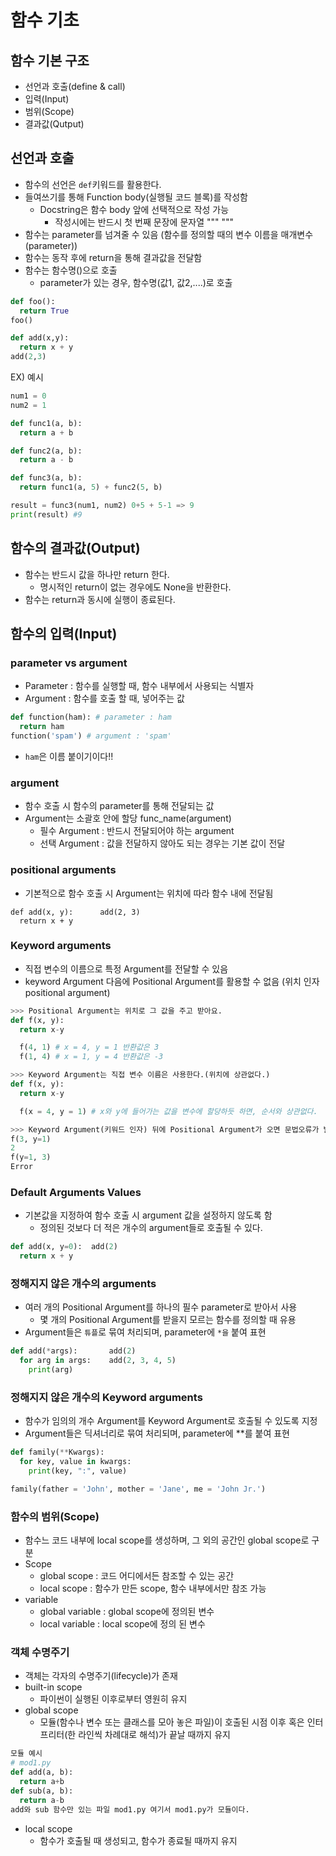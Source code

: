 # 함수 기초

## 함수 기본 구조
- 선언과 호출(define & call)
- 입력(Input)
- 범위(Scope)
- 결과값(Qutput)

## 선언과 호출
- 함수의 선언은 `def`키워드를 활용한다.
- 들여쓰기를 통해 Function body(실행될 코드 블록)를 작성함
  - Docstring은 함수 body 앞에 선택적으로 작성 가능
    - 작성시에는 반드시 첫 번째 문장에 문자열 """ """
- 함수는 parameter를 넘겨줄 수 있음 (함수를 정의할 때의 변수 이름을 매개변수(parameter))
- 함수는 동작 후에 return을 통해 결과값을 전달함
- 함수는 함수명()으로 호출
  - parameter가 있는 경우, 함수명(값1, 값2,....)로 호출
```python
def foo():
  return True
foo()

def add(x,y):
  return x + y
add(2,3)
```
EX) 예시
```python
num1 = 0
num2 = 1

def func1(a, b):
  return a + b

def func2(a, b):
  return a - b

def func3(a, b):
  return func1(a, 5) + func2(5, b)

result = func3(num1, num2) 0+5 + 5-1 => 9
print(result) #9
```

## 함수의 결과값(Output)
- 함수는 반드시 값을 하나만 return 한다.
  - 명시적인 return이 없는 경우에도 None을 반환한다.
- 함수는 return과 동시에 실행이 종료된다.

## 함수의 입력(Input)

### parameter vs argument

- Parameter : 함수를 실행할 때, 함수 내부에서 사용되는 식별자
- Argument : 함수를 호출 할 때, 넣어주는 값
```python
def function(ham): # parameter : ham
  return ham
function('spam') # argument : 'spam'
```
- `ham`은 이름 붙이기이다!!

### argument
- 함수 호출 시 함수의 parameter를 통해 전달되는 값
- Argument는 소괄호 안에 할당 func_name(argument)
  - 필수 Argument : 반드시 전달되어야 하는 argument
  - 선택 Argument : 값을 전달하지 않아도 되는 경우는 기본 값이 전달

### positional arguments

- 기본적으로 함수 호출 시 Argument는 위치에 따라 함수 내에 전달됨
```
def add(x, y):      add(2, 3)
  return x + y
```

### Keyword arguments
- 직접 변수의 이름으로 특정 Argument를 전달할 수 있음
- keyword Argument 다음에 Positional Argument를 활용할 수 없음 (위치 인자 positional argument)
```python
>>> Positional Argument는 위치로 그 값을 주고 받아요.
def f(x, y):
  return x-y

  f(4, 1) # x = 4, y = 1 반환값은 3
  f(1, 4) # x = 1, y = 4 반환값은 -3

>>> Keyword Argument는 직접 변수 이름은 사용한다.(위치에 상관없다.)
def f(x, y):
  return x-y

  f(x = 4, y = 1) # x와 y에 들어가는 값을 변수에 할당하듯 하면, 순서와 상관없다.

>>> Keyword Argument(키워드 인자) 뒤에 Positional Argument가 오면 문법오류가 발생!
f(3, y=1)
2
f(y=1, 3)
Error
```

### Default Arguments Values

- 기본값을 지정하여 함수 호출 시 argument 값을 설정하지 않도록 함
  - 정의된 것보다 더 적은 개수의 argument들로 호출될 수 있다.
```python
def add(x, y=0):  add(2)
  return x + y
```

### 정해지지 않은 개수의 arguments

- 여러 개의 Positional Argument를 하나의 필수 parameter로 받아서 사용
  - 몇 개의 Positional Argument를 받을지 모르는 함수를 정의할 때 유용
- Argument들은 `튜플`로 묶여 처리되며, parameter에 `*을` 붙여 표현
```python
def add(*args):       add(2)
  for arg in args:    add(2, 3, 4, 5)
    print(arg)
```

### 정해지지 않은 개수의 Keyword arguments

- 함수가 임의의 개수 Argument를 Keyword Argument로 호출될 수 있도록 지정
- Argument들은 딕셔너리로 묶여 처리되며, parameter에 **를 붙여 표현
```python
def family(**Kwargs):
  for key, value in kwargs:
    print(key, ":", value)

family(father = 'John', mother = 'Jane', me = 'John Jr.')
```

### 함수의 범위(Scope)

- 함수느 코드 내부에 local scope를 생성하며, 그 외의 공간인 global scope로 구분
- Scope
  - global scope : 코드 어디에서든 참조할 수 있는 공간
  - local scope : 함수가 만든 scope, 함수 내부에서만 참조 가능
- variable
  - global variable : global scope에 정의된 변수
  - local variable : local scope에 정의 된 변수

### 객체 수명주기

- 객체는 각자의 수명주기(lifecycle)가 존재
- built-in scope
  - 파이썬이 실행된 이후로부터 영원히 유지
- global scope
  - 모듈(함수나 변수 또는 클래스를 모아 놓은 파일)이 호출된 시점 이후 혹은 인터프리터(한 라인씩 차례대로 해석)가 끝날 때까지 유지
```python
모듈 예시
# mod1.py
def add(a, b):
  return a+b
def sub(a, b):
  return a-b
add와 sub 함수만 있는 파일 mod1.py 여기서 mod1.py가 모듈이다.
```
- local scope
  - 함수가 호출될 때 생성되고, 함수가 종료될 때까지 유지